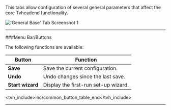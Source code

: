 This tabs allow configuration of several general parameters that affect
the core Tvheadend functionality.

!['General Base' Tab Screenshot 1](static/img/doc/configbaseall.png)

---

###Menu Bar/Buttons

The following functions are available:

Button                 | Function
-----------------------|-------------------
**Save**       | Save the current configuration.
**Undo**       | Undo changes since the last save.
**Start wizard**       | Display the first-run set-up wizard.
<tvh_include>inc/common_button_table_end</tvh_include>

---
